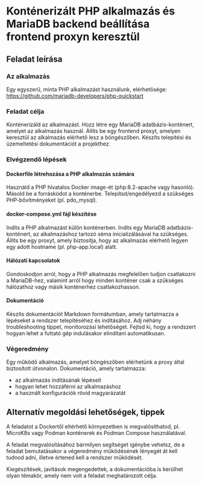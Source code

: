 # Konténerizált PHP alkalmazás és MariaDB backend beállítása frontend proxyn keresztül

## Feladat leírása

### Az alkalmazás 

Egy egyszerű, minta PHP alkalmazást használunk, elérhetősége: https://github.com/mariadb-developers/php-quickstart

### Feladat célja

Konténerizáld az alkalmazást.
Hozz létre egy MariaDB adatbázis-konténert, amelyet az alkalmazás használ.
Állíts be egy frontend proxyt, amelyen keresztül az alkalmazás elérhető lesz a böngészőben.
Készíts telepítési és üzemeltetési dokumentációt a projekthez.

### Elvégzendő lépések

#### Dockerfile létrehozása a PHP alkalmazás számára

Használd a PHP hivatalos Docker image-ét (php:8.2-apache vagy hasonló).
Másold be a forráskódot a konténerbe.
Telepítsd/engedélyezd a szükséges PHP-bővítményeket (pl. pdo_mysql).

#### docker-compose.yml fájl készítése

Indíts a PHP alkalmazást külön konténerben.
Indíts egy MariaDB adatbázis-konténert, az alkalmazáshoz tartozó séma inicializálásával ha szükséges.
Állíts be egy proxyt, amely biztosítja, hogy az alkalmazás elérhető legyen egy adott hostname (pl. php-app.local) alatt.

#### Hálózati kapcsolatok

Gondoskodjon arról, hogy a PHP alkalmazás megfelelően tudjon csatlakozni a MariaDB-hez, valamint arról hogy minden konténer csak a szükséges hálózathoz vagy másik konténerhez csatlakozhasson.

#### Dokumentáció

Készíts dokumentációt Markdown formátumban, amely tartalmazza a lépéseket a rendszer telepítéséhez és indításához.
Adj néhány troubleshooting tippet, monitorozási lehetőséget. Fejtsd ki, hogy a rendszert hogyan lehet a futtató gép indulásakor elindítani automatikusan.

### Végeredmény

Egy működő alkalmazás, amelyet böngészőben elérhetünk a proxy által biztosított útvonalon.
Dokumentáció, amely tartalmazza:

- az alkalmazás indításának lépéseit
- hogyan lehet hozzáférni az alkalmazáshoz
- a használt konfigurációk rövid magyarázatát

## Alternatív megoldási lehetőségek, tippek

A feladatot a Dockertől eltérhető környezetben is megvalósíthatod, pl. MicroK8s vagy Podman konténerek és Podman Compose használatával.

A feladat megvalósításához bármilyen segítséget igénybe vehetsz, de a feladat bemutatásakor a végeredmény működésének lényegét át kell tudnod adni, illetve értened kell a rendszer működését.

Kiegészítések, javítások megengedettek, a dokumentációba is kerülhet olyan témakör, amely nem volt a feladat meghatározott célja.
